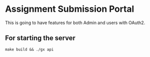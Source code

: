 # Assignment Submission Portal

This is going to have features for both Admin and users with OAuth2.

## For starting the server

`make build
&&
./gx api
`
